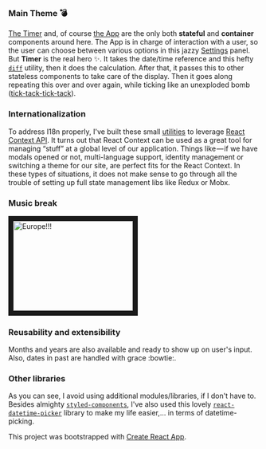 ### Main Theme :bomb:
[The Timer](https://github.com/marija-marinkovic-m/React-Challenge---Part-1/blob/master/src/components/Countdown/Timer.js) and, of course [the App](https://github.com/marija-marinkovic-m/React-Challenge---Part-1/blob/master/src/App.js) are the only both **stateful** and **container** components around here.
The App is in charge of interaction with a user, so the user can choose between various options in this jazzy [Settings](https://github.com/marija-marinkovic-m/React-Challenge---Part-1/blob/d01876f4461e723906a1aaca1f4ac3cdfc5a36d0/src/App.js#L80-L116) panel. But __Timer__ is the real hero :sparkles:. It takes the date/time reference and this hefty [`diff`](https://github.com/marija-marinkovic-m/React-Challenge---Part-1/blob/master/src/util/timeDiff.js) utility, then it does the calculation. After that, it passes this to other stateless components to take care of the display. Then it goes along repeating this over and over again, while ticking like an unexploded bomb ([tick-tack-tick-tack](https://github.com/marija-marinkovic-m/React-Challenge---Part-1/blob/d01876f4461e723906a1aaca1f4ac3cdfc5a36d0/src/components/Countdown/Timer.js#L38-L48)).

### Internationalization
To address I18n properly, I've built these small [utilities](https://github.com/marija-marinkovic-m/React-Challenge---Part-1/blob/master/src/util/i18n/index.js) to leverage [React Context API](https://reactjs.org/docs/context.html). It turns out that React Context can be used as a great tool for managing “stuff” at a global level of our application. Things like — if we have modals opened or not, multi-language support, identity management or switching a theme for our site, are perfect fits for the React Context. In these types of situations, it does not make sense to go through all the trouble of setting up full state management libs like Redux or Mobx.

### Music break
<a href="http://www.youtube.com/watch?feature=player_embedded&v=9jK-NcRmVcw" target="_blank"><img src="http://img.youtube.com/vi/9jK-NcRmVcw/0.jpg" alt="Europe!!!" width="240" height="180" border="10" /></a>

### Reusability and extensibility
Months and years are also available and ready to show up on user's input. Also, dates in past are handled with grace :bowtie:.

### Other libraries
As you can see, I avoid using additional modules/libraries, if I don't have to. 
Besides almighty [`styled-components`](https://www.styled-components.com), I've also used this lovely [`react-datetime-picker`](https://www.npmjs.com/package/react-datetime-picker) library to make my life easier,... in terms of datetime-picking.

This project was bootstrapped with [Create React App](https://github.com/facebookincubator/create-react-app).
